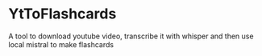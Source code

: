 # YtToFlashcards
A tool to download youtube video, transcribe it with whisper and then use local mistral to make flashcards
